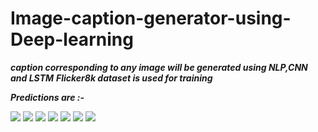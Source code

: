 # Image-caption-generator-using-Deep-learning
***caption corresponding to any image will be generated using NLP,CNN and LSTM***
***Flicker8k dataset is used for training***


***Predictions are :-***

![](https://github.com/ocarian/Image-caption-generator-using-Deep-learning/blob/master/1.png)
![](https://github.com/ocarian/Image-caption-generator-using-Deep-learning/blob/master/2.png)
![](https://github.com/ocarian/Image-caption-generator-using-Deep-learning/blob/master/3.png)
![](https://github.com/ocarian/Image-caption-generator-using-Deep-learning/blob/master/4.png)
![](https://github.com/ocarian/Image-caption-generator-using-Deep-learning/blob/master/5.png)
![](https://github.com/ocarian/Image-caption-generator-using-Deep-learning/blob/master/6.png)
![](https://github.com/ocarian/Image-caption-generator-using-Deep-learning/blob/master/7.png)
